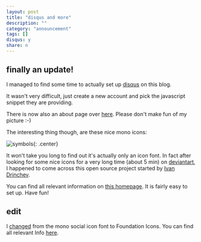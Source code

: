 ```yaml
---
layout: post
title: "disqus and more"
description: ""
category: "announcement"
tags: []
disqus: y
share: n
---
```


## finally an update!

I managed to find some time to actually set up [disqus](http://disqus.com) on this blog.

It wasn't very difficult, just create a new account and pick the javascript snippet they are providing.

There is now also an about page over [here](http://eyenx.ch/about.html). Please don't make fun of my picture :-) 

The interesting thing though, are these nice mono icons:

![symbols](https://ipfs.io/ipns/static.eyenx.ch/p/20140415_1.png){: .center}

It won't take you long to find out it's actually only an icon font. In fact after looking for some nice icons for a very long time (about 5 min) on [deviantart](http://www.deviantart.com), I happened to come across this open source project started by [Ivan Drinchev](http://www.drinchev.com).

You can find all relevant information on [this homepage](http://drinchev.github.io/monosocialiconsfont/). It is fairly easy to set up. Have fun!

## edit

I [changed](https://github.com/eyenx/eyenx.ch/commit/3ebf62c21e4bc55d4ebc8fc110bf4c247a5377f5) from the mono social icon font to Foundation Icons. You can find all relevant Info [here](http://zurb.com/playground/foundation-icon-fonts-3).
